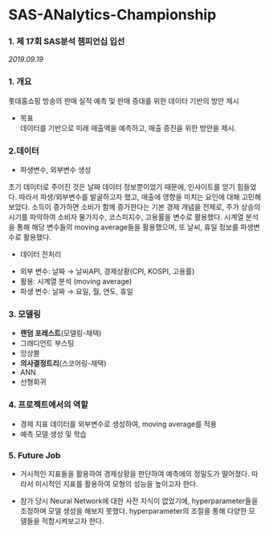 # SAS-ANalytics-Championship

<h3>1. 제 17회 SAS분석 챔피언십 입선</h3>
<p><i>2019.09.19</i><br>


### 1. 개요
롯데홈쇼핑 방송의 판매 실적 예측 및 판매 증대를 위한 데이터 기반의 방안 제시<br>

- 목표 \
데이터를 기반으로 미래 매출액을 예측하고, 매출 증진을 위한 방안을 제시.

### 2.데이터
- 파생변수, 외부변수 생성
<p>
초기 데이터로 주어진 것은 날짜 데이터 정보뿐이었기 때문에, 인사이트를 얻기 힘들었다. 따라서 파생/외부변수를 발굴하고자 했고, 매출에 영향을 미치는 요인에 대해 고민해보았다. 소득이 증가하면 소비가 함께 증가한다는 기본 경제 개념을 전제로, 주가 상승의 시기를 파악하여 소비자 물가지수, 코스피지수, 고용률을 변수로 활용했다. 시계열 분석을 통해 해당 변수들의 moving average들을 활용했으며, 또 날씨, 휴일 정보를 파생변수로 활용했다.
</p>

- 데이터 전처리 
<ul>
  <li>외부 변수: 날짜 → 날씨API, 경제상황(CPI, KOSPI, 고용률)</li>
  <li>활용: 시계열 분석 (moving average)</li>
  <li>파생 변수: 날짜 → 요일, 월, 연도, 휴일</li>
</ul>

### 3. 모델링

<ul>
  <li><b>랜덤 포레스트</b>(모델링-채택)</li>
  <li>그래디언트 부스팅</li>
  <li>앙상블</li>
  <li><b>의사결정트리</b>(스코어링-채택)</li>
  <li>ANN</li>
  <li>선형회귀</li>
</ul>

### 4. 프로젝트에서의 역할

<ul>
  <li>경제 지표 데이터를 외부변수로 생성하여, moving average를 적용</li>
	<li>예측 모델 생성 및 학습</li>
</ul>
        
### 5. Future Job
<ul>
  <li><p>
    거시적인 지표들을 활용하여 경제상황을 판단하여 예측에의 정밀도가 떨어졌다. 따라서 미시적인 지표를 활용하여 모형의 성능을 높이고자 한다.</p></li>
	
  <li><p>
  참가 당시 Neural Network에 대한 사전 지식이 없었기에, hyperparameter들을 조정하며 모델 생성을 해보지 못했다. hyperparameter의 조절을 통해 다양한 모델들을 적합시켜보고자 한다. </p></li>
</ul>
					

